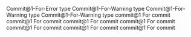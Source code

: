 Commit@1-For-Error type
Commit@1-For-Warning type
Commit@1-For-Warning type
Commit@1-For-Warning type
commit@1 For commit
commit@1 For commit
commit@1 For commit
commit@1 For commit
commit@1 For commit
commit@1 For commit
commit@1 For commit
